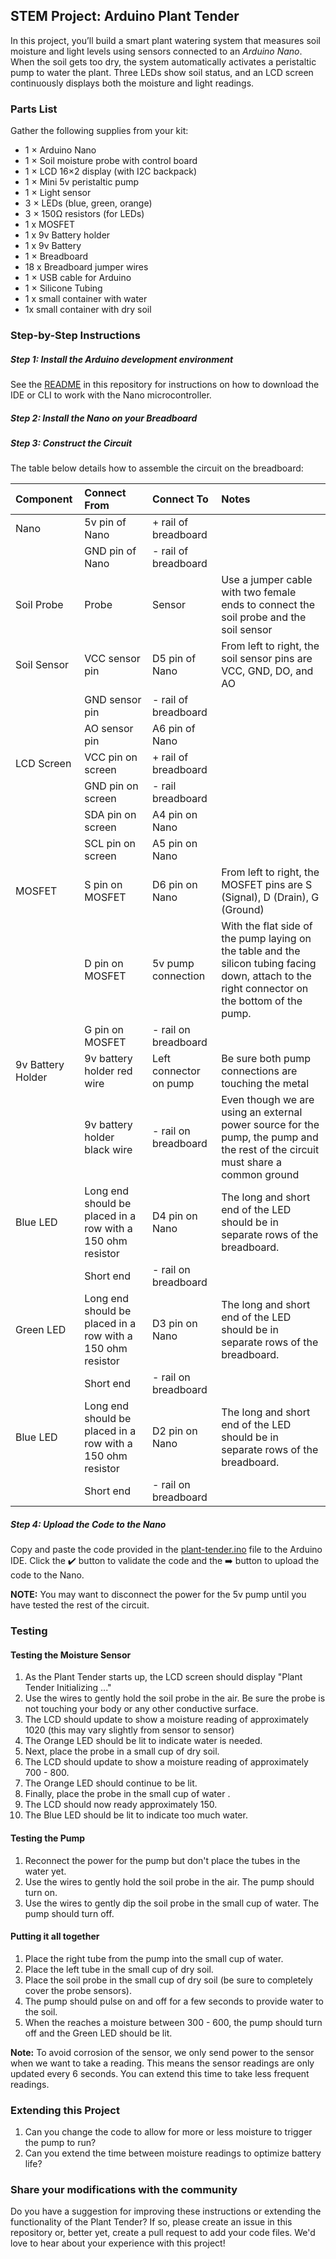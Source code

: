 ## STEM Project: Arduino Plant Tender

In this project, you’ll build a smart plant watering system that measures soil moisture and light levels using sensors connected to an *Arduino Nano*. When the soil gets too dry, the system automatically activates a peristaltic pump to water the plant. Three LEDs show soil status, and an LCD screen continuously displays both the moisture and light readings.


### Parts List

Gather the following supplies from your kit:
- 1 × Arduino Nano
- 1 × Soil moisture probe with control board
- 1 × LCD 16×2 display (with I2C backpack)
- 1 × Mini 5v peristaltic pump
- 1 × Light sensor
- 3 × LEDs (blue, green, orange)
- 3 × 150Ω resistors (for LEDs)
- 1 x MOSFET
- 1 x 9v Battery holder
- 1 x 9v Battery
- 1 × Breadboard
- 18 x Breadboard jumper wires
- 1 × USB cable for Arduino
- 1 × Silicone Tubing
- 1 x small container with water
- 1x small container with dry soil

### Step-by-Step Instructions

##### Step 1: Install the Arduino development environment 
See the [README](https://github.com/gallopingdev/stem-projects/blob/main/README.md) in this repository for instructions on how to download the IDE or CLI to work with the Nano microcontroller.

##### Step 2: Install the Nano on your Breadboard

##### Step 3: Construct the Circuit

The table below details how to assemble the circuit on the breadboard:

| Component | Connect From | Connect To | Notes |
| :------- | :-------------- | :--------- | :---------- |
| Nano |  5v pin of Nano | + rail of breadboard |  |
|  | GND pin of Nano | - rail of breadboard |  |
| Soil Probe | Probe | Sensor | Use a jumper cable with two female ends to connect the soil probe and the soil sensor |
| Soil Sensor | VCC sensor pin | D5 pin of Nano | From left to right, the soil sensor pins are VCC, GND, DO, and AO |
|  | GND sensor pin | - rail of breadboard |  |
|  | AO sensor pin | A6 pin of Nano |  |
| LCD Screen | VCC pin on screen | + rail of breadboard |  |
|  | GND pin on screen | - rail breadboard |  |
|  | SDA pin on screen | A4 pin on Nano |  |
|  | SCL pin on screen | A5 pin on Nano |  |
| MOSFET | S pin on MOSFET | D6 pin on Nano | From left to right, the MOSFET pins are S (Signal), D (Drain), G (Ground) |
|  | D pin on MOSFET | 5v pump connection | With the flat side of the pump laying on the table and the silicon tubing facing down, attach to the right connector on the bottom of the pump. |
|  | G pin on MOSFET | - rail on breadboard |
| 9v Battery Holder | 9v battery holder red wire | Left connector on pump | Be sure both pump connections are touching the metal |
|   | 9v battery holder black wire | - rail on breadboard | Even though we are using an external power source for the pump, the pump and the rest of the circuit must share a common ground |
| Blue LED | Long end should be placed in a row with a 150 ohm resistor | D4 pin on Nano | The long and short end of the LED should be in separate rows of the breadboard. |
|  | Short end | - rail on breadboard |  |
| Green LED | Long end should be placed in a row with a 150 ohm resistor | D3 pin on Nano | The long and short end of the LED should be in separate rows of the breadboard. |
|  | Short end | - rail on breadboard |  |
| Blue LED | Long end should be placed in a row with a 150 ohm resistor | D2 pin on Nano | The long and short end of the LED should be in separate rows of the breadboard. |
|  | Short end | - rail on breadboard |  |

##### Step 4: Upload the Code to the Nano

Copy and paste the code provided in the [plant-tender.ino](https://github.com/gallopingdev/stem-projects/blob/main/plant-tender/plant-tender.ino) file to the Arduino IDE. Click the ✔️ button to validate the code and the ➡️ button to upload the code to the Nano.

**NOTE:** You may want to disconnect the power for the 5v pump until you have tested the rest of the circuit.

### Testing 

#### Testing the Moisture Sensor

1. As the Plant Tender starts up, the LCD screen should display "Plant Tender Initializing ..."
2. Use the wires to gently hold the soil probe in the air. Be sure the probe is not touching your body or any other conductive surface.
3. The LCD should update to show a moisture reading of approximately 1020 (this may vary slightly from sensor to sensor)
4. The Orange LED should be lit to indicate water is needed.
5. Next, place the probe in a small cup of dry soil.
6. The LCD should update to show a moisture reading of approximately 700 - 800.
7. The Orange LED should continue to be lit.
8. Finally, place the probe in the small cup of water .
9. The LCD should now ready approximately 150.
10. The Blue LED should be lit to indicate too much water.

#### Testing the Pump

1. Reconnect the power for the pump but don't place the tubes in the water yet.
2. Use the wires to gently hold the soil probe in the air. The pump should turn on.
3. Use the wires to gently dip the soil probe in the small cup of water. The pump should turn off.

#### Putting it all together

1. Place the right tube from the pump into the small cup of water.
2. Place the left tube in the small cup of dry soil.
3. Place the soil probe in the small cup of dry soil (be sure to completely cover the probe sensors).
4. The pump should pulse on and off for a few seconds to provide water to the soil.
5. When the reaches a moisture between 300 - 600, the pump should turn off and the Green LED should be lit.

**Note:** To avoid corrosion of the sensor, we only send power to the sensor when we want to take a reading. This means the sensor readings are only updated every 6 seconds. You can extend this time to take less frequent readings.

### Extending this Project

1. Can you change the code to allow for more or less moisture to trigger the pump to run?
2. Can you extend the time between moisture readings to optimize battery life?

### Share your modifications with the community

Do you have a suggestion for improving these instructions or extending the functionality of the Plant Tender? If so, please create an issue in this repository or, better yet, create a pull request to add your code files. We'd love to hear about your experience with this project!
